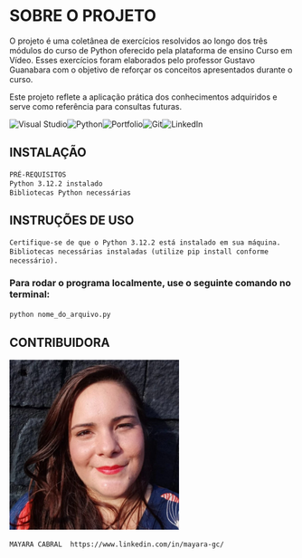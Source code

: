 

# SOBRE O PROJETO
O projeto é uma coletânea de exercícios resolvidos ao longo dos três módulos do curso de Python oferecido pela plataforma de ensino Curso em Vídeo. Esses exercícios foram elaborados pelo professor Gustavo Guanabara com o objetivo de reforçar os conceitos apresentados durante o curso. 

Este projeto reflete a aplicação prática dos conhecimentos adquiridos e serve como referência para consultas futuras.



![Visual Studio](https://img.shields.io/badge/Visual%20Studio-5C2D91.svg?style=for-the-badge&logo=visual-studio&logoColor=white)![Python](https://img.shields.io/badge/python-3670A0?style=for-the-badge&logo=python&logoColor=ffdd54)![Portfolio](https://img.shields.io/badge/Portfolio-%23000000.svg?style=for-the-badge&logo=firefox&logoColor=#FF7139)![Git](https://img.shields.io/badge/git-%23F05033.svg?style=for-the-badge&logo=git&logoColor=white)![LinkedIn](https://img.shields.io/badge/linkedin-%230077B5.svg?style=for-the-badge&logo=linkedin&logoColor=white)

## INSTALAÇÃO
    PRÉ-REQUISITOS
    Python 3.12.2 instalado
    Bibliotecas Python necessárias
## INSTRUÇÕES DE USO
    Certifique-se de que o Python 3.12.2 está instalado em sua máquina.
    Bibliotecas necessárias instaladas (utilize pip install conforme necessário).
    
### Para rodar o programa localmente, use o seguinte comando no terminal: 
```bash
python nome_do_arquivo.py
```

## CONTRIBUIDORA
<a href="https://github.com/mayacabral/exerciciosEmPython/graphs/contributors"><img src="ME.webp"  width="300" height="300"  /></a>

    MAYARA CABRAL  https://www.linkedin.com/in/mayara-gc/

